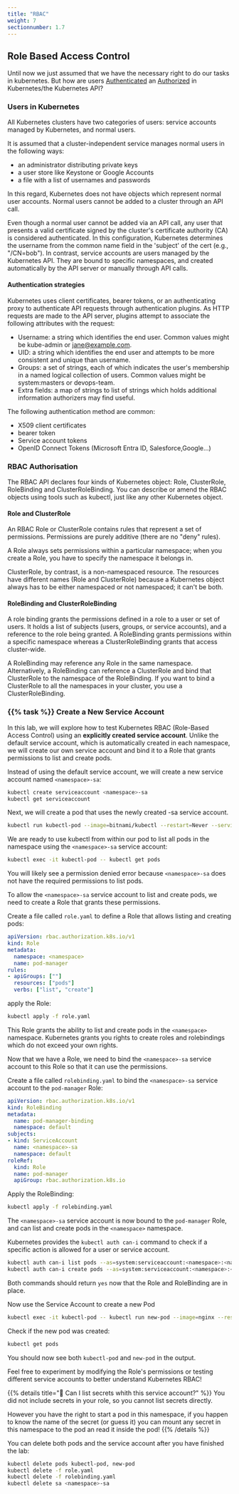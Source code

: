 ```yaml
---
title: "RBAC"
weight: 7
sectionnumber: 1.7
---
```



## Role Based Access Control

Until now we just assumed that we have the necessary right to do our tasks in kubernetes. But how are users [Authenticated](https://kubernetes.io/docs/reference/access-authn-authz/authentication/) an [Authorized](https://kubernetes.io/docs/reference/access-authn-authz/rbac/) in Kubernetes/the Kubernetes API?

### Users in Kubernetes

All Kubernetes clusters have two categories of users: service accounts managed by Kubernetes, and normal users.

It is assumed that a cluster-independent service manages normal users in the following ways:

* an administrator distributing private keys
* a user store like Keystone or Google Accounts
* a file with a list of usernames and passwords

In this regard, Kubernetes does not have objects which represent normal user accounts. Normal users cannot be added to a cluster through an API call.

Even though a normal user cannot be added via an API call, any user that presents a valid certificate signed by the cluster's certificate authority (CA) is considered authenticated. In this configuration, Kubernetes determines the username from the common name field in the 'subject' of the cert (e.g., "/CN=bob").
In contrast, service accounts are users managed by the Kubernetes API. They are bound to specific namespaces, and created automatically by the API server or manually through API calls.

#### Authentication strategies

Kubernetes uses client certificates, bearer tokens, or an authenticating proxy to authenticate API requests through authentication plugins.
As HTTP requests are made to the API server, plugins attempt to associate the following attributes with the request:

* Username: a string which identifies the end user. Common values might be kube-admin or <jane@example.com>.
* UID: a string which identifies the end user and attempts to be more consistent and unique than username.
* Groups: a set of strings, each of which indicates the user's membership in a named logical collection of users. Common values might be system:masters or devops-team.
* Extra fields: a map of strings to list of strings which holds additional information authorizers may find useful.

The following authentication method are common:

* X509 client certificates
* bearer token
* Service account tokens
* OpenID Connect Tokens (Microsoft Entra ID, Salesforce,Google...)

### RBAC Authorisation

The RBAC API declares four kinds of Kubernetes object: Role, ClusterRole, RoleBinding and ClusterRoleBinding. You can describe or amend the RBAC objects using tools such as kubectl, just like any other Kubernetes object.

#### Role and ClusterRole

An RBAC Role or ClusterRole contains rules that represent a set of permissions. Permissions are purely additive (there are no "deny" rules).

A Role always sets permissions within a particular namespace; when you create a Role, you have to specify the namespace it belongs in.

ClusterRole, by contrast, is a non-namespaced resource. The resources have different names (Role and ClusterRole) because a Kubernetes object always has to be either namespaced or not namespaced; it can't be both.

#### RoleBinding and ClusterRoleBinding

A role binding grants the permissions defined in a role to a user or set of users. It holds a list of subjects (users, groups, or service accounts), and a reference to the role being granted. A RoleBinding grants permissions within a specific namespace whereas a ClusterRoleBinding grants that access cluster-wide.

A RoleBinding may reference any Role in the same namespace. Alternatively, a RoleBinding can reference a ClusterRole and bind that ClusterRole to the namespace of the RoleBinding. If you want to bind a ClusterRole to all the namespaces in your cluster, you use a ClusterRoleBinding.

### {{% task %}} Create a New Service Account

In this lab, we will explore how to test Kubernetes RBAC (Role-Based Access Control) using an **explicitly created service account**. Unlike the default service account, which is automatically created in each namespace, we will create our own service account and bind it to a Role that grants permissions to list and create pods.

Instead of using the default service account, we will create a new service account named `<namespace>-sa`:

```bash
kubectl create serviceaccount <namespace>-sa
kubectl get serviceaccount
```

Next, we will create a pod that uses the newly created <namespace>-sa service account.

```bash
kubectl run kubectl-pod --image=bitnami/kubectl --restart=Never --serviceaccount=<namespace>-sa -- sleep infinity
```

We are ready to use kubectl from within our pod to list all pods in the namespace using the `<namespace>-sa` service account:

```bash
kubectl exec -it kubectl-pod -- kubectl get pods
```

You will likely see a permission denied error because `<namespace>-sa` does not have the required permissions to list pods.

To allow the `<namespace>-sa` service account to list and create pods, we need to create a Role that grants these permissions.

Create a file called `role.yaml` to define a Role that allows listing and creating pods:

```yaml
apiVersion: rbac.authorization.k8s.io/v1
kind: Role
metadata:
  namespace: <namespace>
  name: pod-manager
rules:
- apiGroups: [""]
  resources: ["pods"]
  verbs: ["list", "create"]
```

apply the Role:

```bash
kubectl apply -f role.yaml
```

This Role grants the ability to list and create pods in the `<namespace>` namespace. Kubernetes grants you rights to create roles and rolebindings which do not exceed your own rights.

Now that we have a Role, we need to bind the `<namespace>-sa` service account to this Role so that it can use the permissions.

Create a file called `rolebinding.yaml` to bind the `<namespace>-sa` service account to the `pod-manager` Role:

```yaml
apiVersion: rbac.authorization.k8s.io/v1
kind: RoleBinding
metadata:
  name: pod-manager-binding
  namespace: default
subjects:
- kind: ServiceAccount
  name: <namespace>-sa
  namespace: default
roleRef:
  kind: Role
  name: pod-manager
  apiGroup: rbac.authorization.k8s.io
```

Apply the RoleBinding:

```bash
kubectl apply -f rolebinding.yaml
```

The `<namespace>-sa` service account is now bound to the `pod-manager` Role, and can list and create pods in the `<namespace>` namespace.

Kubernetes provides the `kubectl auth can-i` command to check if a specific action is allowed for a user or service account.

```bash
kubectl auth can-i list pods --as=system:serviceaccount:<namespace>:<namespace>-sa -n <namespace>
kubectl auth can-i create pods --as=system:serviceaccount:<namespace>:<namespace>-sa -n <namespace>
```

Both commands should return `yes` now that the Role and RoleBinding are in place.

Now use the Service Account to create a new Pod

```bash
kubectl exec -it kubectl-pod -- kubectl run new-pod --image=nginx --restart=Never
```

Check if the new pod was created:

```bash
kubectl get pods
```

You should now see both `kubectl-pod` and `new-pod` in the output.

Feel free to experiment by modifying the Role's permissions or testing different service accounts to better understand Kubernetes RBAC!

{{% details title="🤔 Can I list secrets whith this service account?" %}}
You did not include secrets in your role, so you cannot list secrets directly.

However you have the right to start a pod in this namespace, if you happen to know the name of the secret (or guess it) you can mount any secret in this namespace to the pod an read it inside the pod!
{{% /details %}}

You can delete both pods and the service account after you have finished the lab:

```bash
kubectl delete pods kubectl-pod, new-pod
kubectl delete -f role.yaml
kubectl delete -f rolebinding.yaml
kubectl delete sa <namespace>-sa
```

